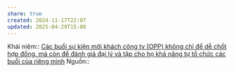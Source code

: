 ```yaml
---
share: true
created: 2024-11-17T22:07
updated: 2025-04-29T15:00
---
```

Khái niệm:: 
[Các buổi sự kiện mời khách công ty (OPP) không chỉ để dễ chốt hợp đồng, mà còn để đánh giá đại lý và tập cho họ khả năng tự tổ chức các buổi của riêng mình](./C%C3%A1c%20bu%E1%BB%95i%20s%E1%BB%B1%20ki%E1%BB%87n%20m%E1%BB%9Di%20kh%C3%A1ch%20c%C3%B4ng%20ty%20(OPP)%20kh%C3%B4ng%20ch%E1%BB%89%20%C4%91%E1%BB%83%20d%E1%BB%85%20ch%E1%BB%91t%20h%E1%BB%A3p%20%C4%91%E1%BB%93ng,%20m%C3%A0%20c%C3%B2n%20%C4%91%E1%BB%83%20%C4%91%C3%A1nh%20gi%C3%A1%20%C4%91%E1%BA%A1i%20l%C3%BD%20v%C3%A0%20t%E1%BA%ADp%20cho%20h%E1%BB%8D%20kh%E1%BA%A3%20n%C4%83ng%20t%E1%BB%B1%20t%E1%BB%95%20ch%E1%BB%A9c%20c%C3%A1c%20bu%E1%BB%95i%20c%E1%BB%A7a%20ri%C3%AAng%20m%C3%ACnh.md)
Nguồn:: 
